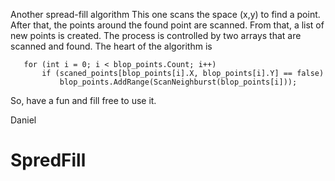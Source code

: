 Another spread-fill algorithm This one scans the space (x,y) to find a point. After that, the points around the found point are scanned. From that, a list of new points is created. The process is controlled by two arrays that are scanned and found. The heart of the algorithm is

       for (int i = 0; i < blop_points.Count; i++)
           if (scaned_points[blop_points[i].X, blop_points[i].Y] == false)
               blop_points.AddRange(ScanNeighburst(blop_points[i]));


   So, have a fun and fill free to use it.

   Daniel
# SpredFill
